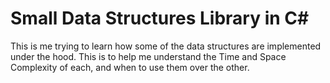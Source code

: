 # Small Data Structures Library in C#
This is me trying to learn how some of the data structures are implemented under the hood. This is to help me understand the Time and Space Complexity of each, and when to use them over the other.
